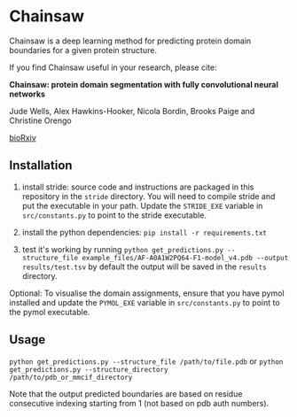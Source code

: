 # Chainsaw

Chainsaw is a deep learning method for predicting protein domain boundaries for a given
protein structure.

If you find Chainsaw useful in your research, please cite:

**Chainsaw: protein domain segmentation with fully convolutional neural networks**

Jude Wells, Alex Hawkins-Hooker, Nicola Bordin, Brooks Paige and Christine Orengo

[bioRxiv](https://doi.org/10.1101/2023.07.19.549732)

## Installation

1) install stride: source code and instructions are packaged in this repository in the
    `stride` directory.  You will need to compile stride and put the executable in your
    path. Update the `STRIDE_EXE` variable in `src/constants.py` to point to the stride
    executable.

2) install the python dependencies: `pip install -r requirements.txt`

3) test it's working by running `python get_predictions.py --structure_file example_files/AF-A0A1W2PQ64-F1-model_v4.pdb --output results/test.tsv`
    by default the output will be saved in the `results` directory.

Optional:
To visualise the domain assignments, ensure that you have pymol installed and update the
`PYMOL_EXE` variable in `src/constants.py` to point to the pymol executable.

## Usage
`python get_predictions.py --structure_file /path/to/file.pdb`
or
`python get_predictions.py --structure_directory /path/to/pdb_or_mmcif_directory`

Note that the output predicted boundaries are based on residue consecutive indexing
starting from 1 (not based on pdb auth numbers).

